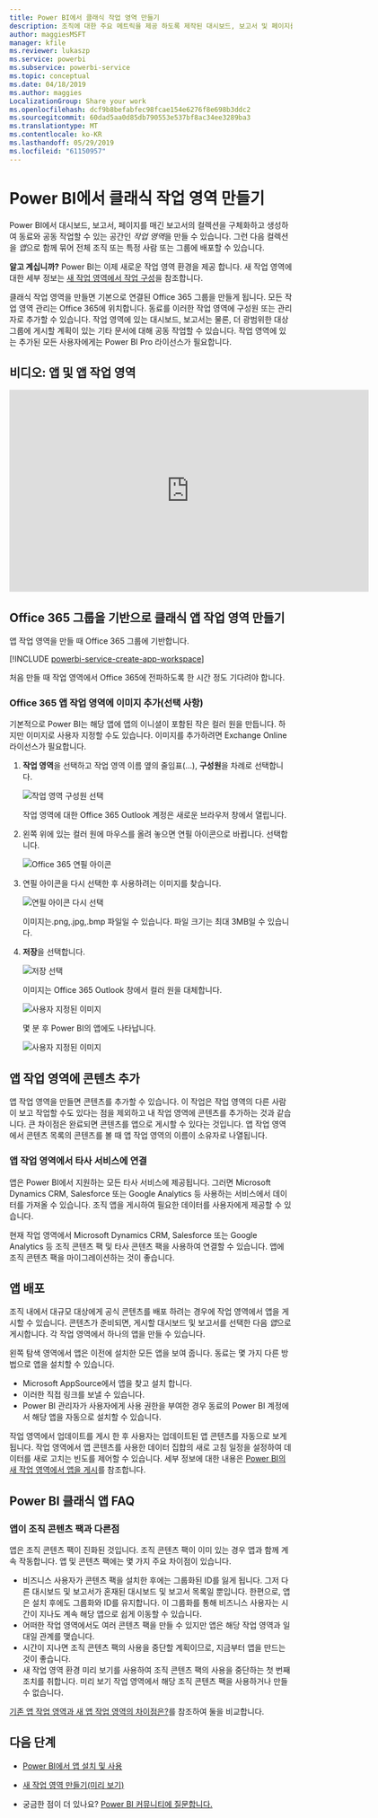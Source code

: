 ```yaml
---
title: Power BI에서 클래식 작업 영역 만들기
description: 조직에 대한 주요 메트릭을 제공 하도록 제작된 대시보드, 보고서 및 페이지를 매긴 보고서의 컬렉션, 작업영역을 만드는 방법에 알아봅니다.
author: maggiesMSFT
manager: kfile
ms.reviewer: lukaszp
ms.service: powerbi
ms.subservice: powerbi-service
ms.topic: conceptual
ms.date: 04/18/2019
ms.author: maggies
LocalizationGroup: Share your work
ms.openlocfilehash: dcf9b8befabfec98fcae154e6276f8e698b3ddc2
ms.sourcegitcommit: 60dad5aa0d85db790553e537bf8ac34ee3289ba3
ms.translationtype: MT
ms.contentlocale: ko-KR
ms.lasthandoff: 05/29/2019
ms.locfileid: "61150957"
---
```

# <a name="create-classic-workspaces-in-power-bi"></a>Power BI에서 클래식 작업 영역 만들기

Power BI에서 대시보드, 보고서, 페이지를 매긴 보고서의 컬렉션을 구체화하고 생성하여 동료와 공동 작업할 수 있는 공간인 *작업 영역*을 만들 수 있습니다. 그런 다음 컬렉션을 *앱*으로 함께 묶어 전체 조직 또는 특정 사람 또는 그룹에 배포할 수 있습니다. 

**알고 계십니까?** Power BI는 이제 새로운 작업 영역 환경을 제공 합니다. 새 작업 영역에 대한 세부 정보는 [새 작업 영역에서 작업 구성](service-new-workspaces.md)을 참조합니다. 

클래식 작업 영역을 만들면 기본으로 연결된 Office 365 그룹을 만들게 됩니다. 모든 작업 영역 관리는 Office 365에 위치합니다. 동료를 이러한 작업 영역에 구성원 또는 관리자로 추가할 수 있습니다. 작업 영역에 있는 대시보드, 보고서는 물론, 더 광범위한 대상 그룹에 게시할 계획이 있는 기타 문서에 대해 공동 작업할 수 있습니다. 작업 영역에 있는 추가된 모든 사용자에게는 Power BI Pro 라이선스가 필요합니다. 

## <a name="video-apps-and-app-workspaces"></a>비디오: 앱 및 앱 작업 영역
<iframe width="640" height="360" src="https://www.youtube.com/embed/Ey5pyrr7Lk8?showinfo=0" frameborder="0" allowfullscreen></iframe>

## <a name="create-a-classic-app-workspace-based-on-an-office-365-group"></a>Office 365 그룹을 기반으로 클래식 앱 작업 영역 만들기

앱 작업 영역을 만들 때 Office 365 그룹에 기반합니다.

[!INCLUDE [powerbi-service-create-app-workspace](./includes/powerbi-service-create-app-workspace.md)]

처음 만들 때 작업 영역에서 Office 365에 전파하도록 한 시간 정도 기다려야 합니다. 

### <a name="add-an-image-to-your-office-365-app-workspace-optional"></a>Office 365 앱 작업 영역에 이미지 추가(선택 사항)
기본적으로 Power BI는 해당 앱에 앱의 이니셜이 포함된 작은 컬러 원을 만듭니다. 하지만 이미지로 사용자 지정할 수도 있습니다. 이미지를 추가하려면 Exchange Online 라이선스가 필요합니다.

1. **작업 영역**을 선택하고 작업 영역 이름 옆의 줄임표(...), **구성원**을 차례로 선택합니다. 
   
     ![작업 영역 구성원 선택](media/service-create-distribute-apps/power-bi-apps-workspace-members.png)
   
    작업 영역에 대한 Office 365 Outlook 계정은 새로운 브라우저 창에서 열립니다.
2. 왼쪽 위에 있는 컬러 원에 마우스를 올려 놓으면 연필 아이콘으로 바뀝니다. 선택합니다.
   
     ![Office 365 연필 아이콘](media/service-create-distribute-apps/power-bi-apps-workspace-edit-image.png)
3. 연필 아이콘을 다시 선택한 후 사용하려는 이미지를 찾습니다.
   
     ![연필 아이콘 다시 선택](media/service-create-distribute-apps/power-bi-apps-workspace-edit-group.png)

     이미지는.png,.jpg,.bmp 파일일 수 있습니다. 파일 크기는 최대 3MB일 수 있습니다. 

4. **저장**을 선택합니다.
   
     ![저장 선택](media/service-create-distribute-apps/power-bi-apps-workspace-save-image.png)
   
    이미지는 Office 365 Outlook 창에서 컬러 원을 대체합니다. 
   
     ![사용자 지정된 이미지](media/service-create-distribute-apps/power-bi-apps-workspace-image-in-office-365.png)
   
    몇 분 후 Power BI의 앱에도 나타납니다.
   
     ![사용자 지정된 이미지](media/service-create-distribute-apps/power-bi-apps-image.png)

## <a name="add-content-to-your-app-workspace"></a>앱 작업 영역에 콘텐츠 추가

앱 작업 영역을 만들면 콘텐츠를 추가할 수 있습니다. 이 작업은 작업 영역의 다른 사람이 보고 작업할 수도 있다는 점을 제외하고 내 작업 영역에 콘텐츠를 추가하는 것과 같습니다. 큰 차이점은 완료되면 콘텐츠를 앱으로 게시할 수 있다는 것입니다. 앱 작업 영역에서 콘텐츠 목록의 콘텐츠를 볼 때 앱 작업 영역의 이름이 소유자로 나열됩니다.

### <a name="connect-to-third-party-services-in-app-workspaces"></a>앱 작업 영역에서 타사 서비스에 연결

앱은 Power BI에서 지원하는 모든 타사 서비스에 제공됩니다. 그러면 Microsoft Dynamics CRM, Salesforce 또는 Google Analytics 등 사용하는 서비스에서 데이터를 가져올 수 있습니다. 조직 앱을 게시하여 필요한 데이터를 사용자에게 제공할 수 있습니다.

현재 작업 영역에서 Microsoft Dynamics CRM, Salesforce 또는 Google Analytics 등 조직 콘텐츠 팩 및 타사 콘텐츠 팩을 사용하여 연결할 수 있습니다. 앱에 조직 콘텐츠 팩을 마이그레이션하는 것이 좋습니다.

## <a name="distribute-an-app"></a>앱 배포

조직 내에서 대규모 대상에게 공식 콘텐츠를 배포 하려는 경우에 작업 영역에서 앱을 게시할 수 있습니다. 콘텐츠가 준비되면, 게시할 대시보드 및 보고서를 선택한 다음 *앱*으로 게시합니다. 각 작업 영역에서 하나의 앱을 만들 수 있습니다.

왼쪽 탐색 영역에서 앱은 이전에 설치한 모든 앱을 보여 줍니다. 동료는 몇 가지 다른 방법으로 앱을 설치할 수 있습니다. 
- Microsoft AppSource에서 앱을 찾고 설치 합니다.
- 이러한 직접 링크를 보낼 수 있습니다. 
- Power BI 관리자가 사용자에게 사용 권한을 부여한 경우 동료의 Power BI 계정에서 해당 앱을 자동으로 설치할 수 있습니다. 

작업 영역에서 업데이트를 게시 한 후 사용자는 업데이트된 앱 콘텐츠를 자동으로 보게 됩니다. 작업 영역에서 앱 콘텐츠를 사용한 데이터 집합의 새로 고침 일정을 설정하여 데이터를 새로 고치는 빈도를 제어할 수 있습니다. 세부 정보에 대한 내용은 [Power BI의 새 작업 영역에서 앱을 게시](service-create-distribute-apps.md)를 참조합니다.

## <a name="power-bi-classic-apps-faq"></a>Power BI 클래식 앱 FAQ

### <a name="how-are-apps-different-from-organizational-content-packs"></a>앱이 조직 콘텐츠 팩과 다른점
앱은 조직 콘텐츠 팩이 진화된 것입니다. 조직 콘텐츠 팩이 이미 있는 경우 앱과 함께 계속 작동합니다. 앱 및 콘텐츠 팩에는 몇 가지 주요 차이점이 있습니다. 

* 비즈니스 사용자가 콘텐츠 팩을 설치한 후에는 그룹화된 ID를 잃게 됩니다. 그저 다른 대시보드 및 보고서가 혼재된 대시보드 및 보고서 목록일 뿐입니다. 한편으로, 앱은 설치 후에도 그룹화와 ID를 유지합니다. 이 그룹화를 통해 비즈니스 사용자는 시간이 지나도 계속 해당 앱으로 쉽게 이동할 수 있습니다.
* 어떠한 작업 영역에서도 여러 콘텐츠 팩을 만들 수 있지만 앱은 해당 작업 영역과 일대일 관계를 맺습니다. 
* 시간이 지나면 조직 콘텐츠 팩의 사용을 중단할 계획이므로, 지금부터 앱을 만드는 것이 좋습니다.  
* 새 작업 영역 환경 미리 보기를 사용하여 조직 콘텐츠 팩의 사용을 중단하는 첫 번째 조치를 취합니다. 미리 보기 작업 영역에서 해당 조직 콘텐츠 팩을 사용하거나 만들 수 없습니다.

[기존 앱 작업 영역과 새 앱 작업 영역의 차이점은?](service-new-workspaces.md#how-are-the-new-workspaces-different-from-current-workspaces)를 참조하여 둘을 비교합니다. 

## <a name="next-steps"></a>다음 단계
* [Power BI에서 앱 설치 및 사용](service-create-distribute-apps.md)
- [새 작업 영역 만들기(미리 보기)](service-create-the-new-workspaces.md)
* 궁금한 점이 더 있나요? [Power BI 커뮤니티에 질문합니다.](http://community.powerbi.com/)
